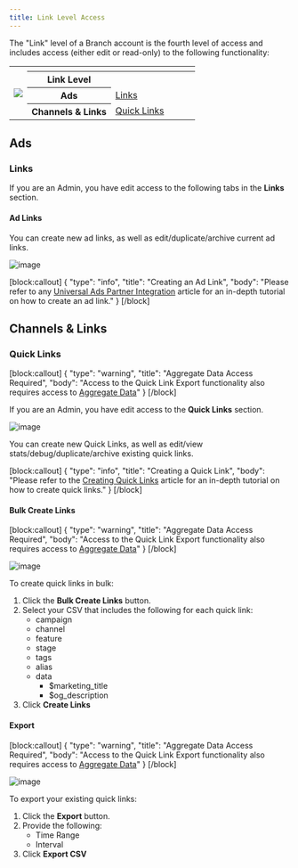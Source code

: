 ```yaml
---
title: Link Level Access
---
```

The <notranslate>"Link"</notranslate> level of a Branch account is the fourth level of access and includes access (either edit or read-only) to the following functionality:

<table>
  <tr>
    <th rowspan="5"><img src="/_assets/img/pages/dashboard/access-levels/org-level-nav.png"></th>
  </tr>
	<tr>
		<th></th>
		<th></th>
		<th></th>
		<th></th>
    <th></th>
	</tr>
	<tr>
		<th><b>Link Level</b></th>
		<th></th>
		<th></th>
		<th></th>
    <th></th>
	</tr>
  <tr>
		<th><b>Ads</b></th>
		<td><a href="/dashboard/link-level-access/#links">Links</a></td>
		<td></td>
		<td></td>
    <td></td>
	</tr>
	<tr>
		<th><b>Channels & Links</b></th>
		<td><a href="/dashboard/link-level-access/#quick-links">Quick Links</a></td>
    <td></td>
		<td></td>
    <td></td>
  </tr>
</table>

## Ads

### Links

If you are an Admin, you have edit access to the following tabs in the <notranslate>**Links**</notranslate> section.

#### Ad Links

You can create new ad links, as well as edit/duplicate/archive current ad links.

![image](/_assets/img/pages/dashboard/access-levels/link-ad-links.png)

[block:callout]
{
  "type": "info",
  "title": "Creating an Ad Link",
  "body": "Please refer to any [Universal Ads Partner Integration](/deep-linked-ads/1plusads-mobile-tracking/#create-an-ad-link) article for an in-depth tutorial on how to create an ad link."
}
[/block]

## Channels & Links

### Quick Links

[block:callout]
{
  "type": "warning",
  "title": "Aggregate Data Access Required",
  "body": "Access to the Quick Link Export functionality also requires access to [Aggregate Data](aggregate-data-access.md)"
}
[/block]

If you are an Admin, you have edit access to the <notranslate>**Quick Links**</notranslate> section.

![image](/_assets/img/pages/dashboard/access-levels/link-quick-links.png)

You can create new Quick Links, as well as edit/view stats/debug/duplicate/archive existing quick links.

[block:callout]
{
  "type": "info",
  "title": "Creating a Quick Link",
  "body": "Please refer to the [Creating Quick Links](/links/quick-links/) article for an in-depth tutorial on how to create quick links."
}
[/block]

#### Bulk Create Links

[block:callout]
{
  "type": "warning",
  "title": "Aggregate Data Access Required",
  "body": "Access to the Quick Link Export functionality also requires access to [Aggregate Data](aggregate-data-access.md)"
}
[/block]

![image](/_assets/img/pages/dashboard/access-levels/link-bulk-create.png)

To create quick links in bulk:

1. Click the <notranslate>**Bulk Create Links**</notranslate> button.
1. Select your CSV that includes the following for each quick link:
	- campaign
	- channel
	- feature
	- stage
	- tags
	- alias
	- data
		- $marketing_title
		- $og_description
1.  Click <notranslate>**Create Links**</notranslate>

#### Export

[block:callout]
{
  "type": "warning",
  "title": "Aggregate Data Access Required",
  "body": "Access to the Quick Link Export functionality also requires access to [Aggregate Data](aggregate-data-access.md)"
}
[/block]

![image](/_assets/img/pages/dashboard/access-levels/link-export-csv.png)

To export your existing quick links:

1. Click the <notranslate>**Export**</notranslate> button.
1. Provide the following:
	- Time Range
	- Interval
1. Click <notranslate>**Export CSV**</notranslate>
